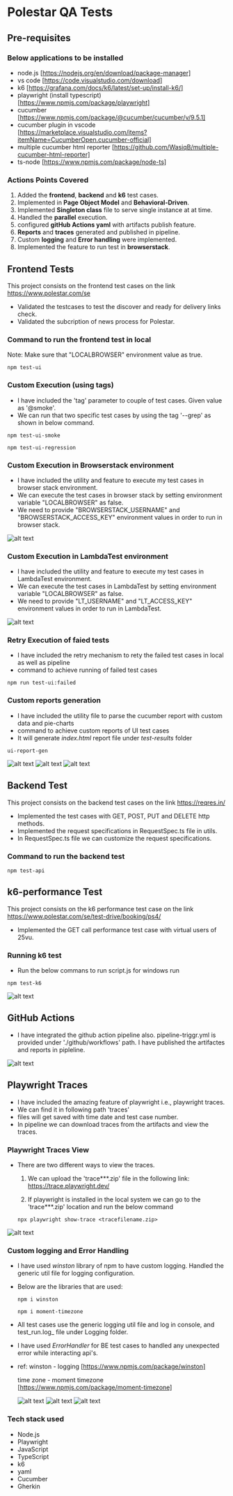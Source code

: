 # Polestar QA Tests

## Pre-requisites

### Below applications to be installed

- node.js [https://nodejs.org/en/download/package-manager]
- vs code [https://code.visualstudio.com/download]
- k6 [https://grafana.com/docs/k6/latest/set-up/install-k6/]
- playwright (install typescript) [https://www.npmjs.com/package/playwright]
- cucumber [https://www.npmjs.com/package/@cucumber/cucumber/v/9.5.1]
- cucumber plugin in vscode [https://marketplace.visualstudio.com/items?itemName=CucumberOpen.cucumber-official]
- multiple cucumber html reporter [https://github.com/WasiqB/multiple-cucumber-html-reporter]
- ts-node [https://www.npmjs.com/package/node-ts]

### Actions Points Covered

1. Added the **frontend**, **backend** and **k6** test cases.
2. Implemented in **Page Object Model** and **Behavioral-Driven**.
3. Implemented **Singleton class** file to serve single instance at at time.
4. Handled the **parallel** execution.
5. configured **gitHub Actions yaml** with artifacts publish feature.
6. **Reports** and **traces** generated and published in pipeline.
7. Custom **logging** and **Error handling** were implemented.
8. Implemented the feature to run test in **browserstack**.

## Frontend Tests

This project consists on the frontend test cases on the link https://www.polestar.com/se

- Validated the testcases to test the discover and ready for delivery links check.
- Validated the subcription of news process for Polestar.

### Command to run the frontend test in local

Note: Make sure that "LOCALBROWSER" environment value as true.

```
npm test-ui
```
### Custom Execution (using tags)

- I have included the 'tag' parameter to couple of test cases. Given value as '@smoke'.
- We can run that two specific test cases by using the tag '--grep' as shown in below command.

```
npm test-ui-smoke

npm test-ui-regression
```

### Custom Execution in Browserstack environment

- I have included the utility and feature to execute my test cases in browser stack environment.
- We can execute the test cases in browser stack by setting environment variable "LOCALBROWSER" as false.
- We need to provide "BROWSERSTACK_USERNAME" and "BROWSERSTACK_ACCESS_KEY" environment values in order to run in browser stack.

![alt text](readme-images/image-7.png)

### Custom Execution in LambdaTest environment

- I have included the utility and feature to execute my test cases in LambdaTest environment.
- We can execute the test cases in LambdaTest by setting environment variable "LOCALBROWSER" as false.
- We need to provide "LT_USERNAME" and "LT_ACCESS_KEY" environment values in order to run in LambdaTest.

![alt text](readme-images/image-LT.png)

### Retry Execution of faied tests

- I have included the retry mechanism to rety the failed test cases in local as well as pipeline
- command to achieve running of failed test cases

```
npm run test-ui:failed
```

### Custom reports generation

- I have included the utility file to parse the cucumber report with custom data and pie-charts
- command to achieve custom reports of UI test cases
- It will generate _index.html_ report file under _test-results_ folder

```
ui-report-gen
```
![alt text](readme-images/image.png)
![alt text](readme-images/image-1.png)
![alt text](readme-images/image-2.png)

## Backend Test

This project consists on the backend test cases on the link https://reqres.in/

- Implemented the test cases with GET, POST, PUT and DELETE http methods.
- Implemented the request specifications in RequestSpec.ts file in utils.
- In RequestSpec.ts file we can customize the request specifications.

### Command to run the backend test

```
npm test-api
```

## k6-performance Test

This project consists on the k6 performance test case on the link https://www.polestar.com/se/test-drive/booking/ps4/

- Implemented the GET call performance test case with virtual users of 25vu.

### Running k6 test

- Run the below commans to run script.js for windows run

```
npm test-k6
```
![alt text](<readme-images/image copy.png>)

## GitHub Actions

- I have integrated the github action pipeline also. pipeline-triggr.yml is provided under './github/workflows' path. I have published the artifactes and reports in pipleline.

![alt text](readme-images/image-3.png)

## Playwright Traces

- I have included the amazing feature of playwright i.e., playwright traces.
- We can find it in following path 'traces'
- files will get saved with time date and test case number.
- In pipeline we can download traces from the artifacts and view the traces.

### Playwright Traces View

- There are two different ways to view the traces.
  1. We can upload the 'trace***.zip' file in the following link: https://trace.playwright.dev/

  2. If playwright is installed in the local system we can go to the 'trace***.zip' location and run the below command
  
    ```
    npx playwright show-trace <tracefilename.zip>
    ```  
![alt text](readme-images/image4.png)

### Custom logging and Error Handling

- I have used _winston_ library of npm to have custom logging. Handled the generic util file for logging configuration.
- Below are the libraries that are used:
    ```
    npm i winston

    npm i moment-timezone
    ```  
- All test cases use the generic logging util file and log in console, and test_run.log_ file under Logging folder.
- I have used _ErrorHandler_ for BE test cases to handled any unexpected error while interacting api's.

- ref: 
  winston - logging [https://www.npmjs.com/package/winston]
  
  time zone - moment timezone [https://www.npmjs.com/package/moment-timezone]

  ![alt text](readme-images/image-4.png)
  ![alt text](readme-images/image-5.png)
  ![alt text](readme-images/image-6.png)

### Tech stack used

- Node.js
- Playwright
- JavaScript
- TypeScript
- k6
- yaml
- Cucumber
- Gherkin





